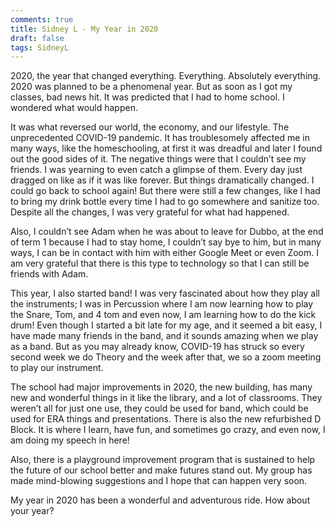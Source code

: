 ```yaml
---
comments: true
title: Sidney L - My Year in 2020
draft: false
tags: SidneyL
---
```


2020, the year that changed everything. Everything. Absolutely everything. 2020 was planned to be a phenomenal year. But as soon as I got my classes, bad news hit. It was predicted that I had to home school. I wondered what would happen. 
 
It was what reversed our world, the economy, and our lifestyle. The unprecedented COVID-19 pandemic. It has troublesomely affected me in many ways, like the homeschooling, at first it was dreadful and later I found out the good sides of it. The negative things were that I couldn’t see my friends. I was yearning to even catch a glimpse of them. Every day just dragged on like as if it was like forever. But things dramatically changed. I could go back to school again! But there were still a few changes, like I had to bring my drink bottle every time I had to go somewhere and sanitize too. Despite all the changes, I was very grateful for what had happened. 
 
Also, I couldn’t see Adam when he was about to leave for Dubbo, at the end of term 1 because I had to stay home, I couldn’t say bye to him, but in many ways, I can be in contact with him with either Google Meet or even Zoom. I am very grateful that there is this type to technology so that I can still be friends with Adam. 
 
This year, I also started band! I was very fascinated about how they play all the instruments; I was in Percussion where I am now learning how to play the Snare, Tom, and 4 tom and even now, I am learning how to do the kick drum! Even though I started a bit late for my age, and it seemed a bit easy, I have made many friends in the band, and it sounds amazing when we play as a band. But as you may already know, COVID-19 has struck so every second week we do Theory and the week after that, we so a zoom meeting to play our instrument. 
 
The school had major improvements in 2020, the new building, has many new and wonderful things in it like the library, and a lot of classrooms. They weren’t all for just one use, they could be used for band, which could be used for ERA things and presentations. There is also the new refurbished D Block. It is where I learn, have fun, and sometimes go crazy, and even now, I am doing my speech in here! 
 
Also, there is a playground improvement program that is sustained to help the future of our school better and make futures stand out. My group has made mind-blowing suggestions and I hope that can happen very soon. 
 
My year in 2020 has been a wonderful and adventurous ride. How about your year?
 
 

